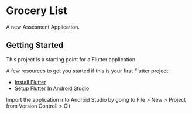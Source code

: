 # Grocery List

A new Assesment Application.

## Getting Started

This project is a starting point for a Flutter application.

A few resources to get you started if this is your first Flutter project:

- [Install Flutter](https://flutter.dev/docs/get-started/install)
- [Setup Flutter In Android Studio](https://flutter.dev/docs/get-started/editor)

Import the application into Android Studio by going to File > New > Project from Version Controll > Git
